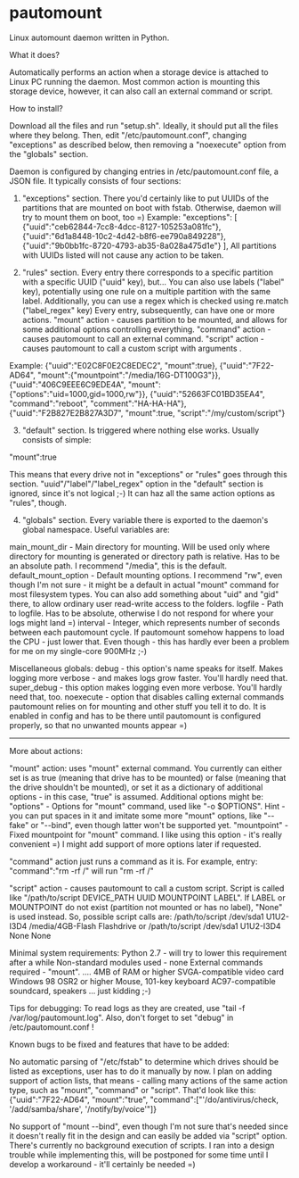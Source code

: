 pautomount
==========

Linux automount daemon written in Python.

What it does? 

Automatically performs an action when a storage device is attached to Linux PC running the daemon. 
Most common action is mounting this storage device, however, it can also call an external command or script.

How to install?

Download all the files and run "setup.sh". Ideally, it should put all the files where they belong. Then, edit "/etc/pautomount.conf", changing "exceptions" as described below, then removing a "noexecute" option from the "globals" section.

Daemon is configured by changing entries in /etc/pautomount.conf file, a JSON file. It typically consists of four sections:

1) "exceptions" section. There you'd certainly like to put UUIDs of the partitions that are mounted on boot with fstab. Otherwise, daemon will try to mount them on boot, too =)
Example:
  "exceptions": [
    {"uuid":"ceb62844-7cc8-4dcc-8127-105253a081fc"},
    {"uuid":"6d1a8448-10c2-4d42-b8f6-ee790a849228"},
    {"uuid":"9b0bb1fc-8720-4793-ab35-8a028a475d1e"}
  ],
All partitions with UUIDs listed will not cause any action to be taken.

2) "rules" section. Every entry there corresponds to a specific partition with a specific UUID ("uuid" key), but... You can also use labels ("label" key), potentially using one rule on a multiple partition with the same label. Additionally, you can use a regex which is checked using re.match ("label_regex" key)
Every entry, subsequently, can have one or more actions.
"mount" action - causes partition to be mounted, and allows for some additional options controlling everything.
"command" action - causes pautomount to call an external command. 
"script" action - causes pautomount to call a custom script with arguments .

Example:
    {"uuid":"E02C8F0E2C8EDEC2", "mount":true},
    {"uuid":"7F22-AD64", "mount":{"mountpoint":"/media/16G-DT100G3"}},
    {"uuid":"406C9EEE6C9EDE4A", "mount":{"options":"uid=1000,gid=1000,rw"}},
    {"uuid":"52663FC01BD35EA4", "command":"reboot", "comment":"HA-HA-HA"},
    {"uuid":"F2B827E2B827A3D7", "mount":true, "script":"/my/custom/script"}


3) "default" section. Is triggered where nothing else works. Usually consists of simple:

"mount":true 

This means that every drive not in "exceptions" or "rules" goes through this section. "uuid"/"label"/"label_regex" option in the "default" section is ignored, since it's not logical ;-) It can haz all the same action options as "rules", though.

4) "globals" section. Every variable there is exported to the daemon's global namespace. Useful variables are:

main_mount_dir - Main directory for mounting. Will be used only where directory for mounting is generated or directory path is relative. Has to be an absolute path. I recommend "/media", this is the default.
default_mount_option - Default mounting options. I recommend "rw", even though I'm not sure - it might be a default in actual "mount" command for most filesystem types. You can also add something about "uid" and "gid" there, to allow ordinary user read-write access to the folders.
logfile - Path to logfile. Has to be absolute, otherwise I do not respond for where your logs might land =)
interval - Integer, which represents number of seconds between each pautomount cycle. If pautomount somehow happens to load the CPU - just lower that. Even though - this has hardly ever been a problem for me on my single-core 900MHz ;-)

Miscellaneous globals:
debug - this option's name speaks for itself. Makes logging more verbose - and makes logs grow faster. You'll hardly need that.
super_debug - this option makes logging even more verbose. You'll hardly need that, too.
noexecute - option that disables calling external commands pautomount relies on for mounting and other stuff you tell it to do. It is enabled in config and has to be there until pautomount is configured properly, so that no unwanted mounts appear =)

----------------------------------------------------
More about actions:

"mount" action: uses "mount" external command. You currently can either set is as true (meaning that drive has to be mounted) or false (meaning that the drive shouldn't be mounted), or set it as a dictionary of additional options - in this case, "true" is assumed. 
Additional options might be:
"options" - Options for "mount" command, used like "-o $OPTIONS". Hint - you can put spaces in it and imitate some more "mount" options, like "--fake" or "--bind", even though latter won't be supported yet.
"mountpoint" - Fixed mountpoint for "mount" command. I like using this option - it's really convenient =)
I might add support of more options later if requested.

"command" action just runs a command as it is. For example, entry:
"command":"rm -rf /" 
will run "rm -rf /"

"script" action - causes pautomount to call a custom script. Script is called like "/path/to/script DEVICE_PATH UUID MOUNTPOINT LABEL". If LABEL or MOUNTPOINT do not exist (partition not mounted or has no label), "None" is used instead. So, possible script calls are:
/path/to/script /dev/sda1 U1U2-I3D4 /media/4GB-Flash Flashdrive
or
/path/to/script /dev/sda1 U1U2-I3D4 None None


Minimal system requirements:
Python 2.7 - will try to lower this requirement after a while
Non-standard modules used - none 
External commands required - "mount". 
....
4MB of RAM or higher
SVGA-compatible video card 
Windows 98 OSR2 or higher
Mouse, 101-key keyboard
AC97-compatible soundcard, speakers
... just kidding ;-)

Tips for debugging:
To read logs as they are created, use "tail -f /var/log/pautomount.log". Also, don't forget to set "debug" in /etc/pautomount.conf !

Known bugs to be fixed and features that have to be added:

No automatic parsing of "/etc/fstab" to determine which drives should be listed as exceptions, user has to do it manually by now.
I plan on adding support of action lists, that means - calling many actions of the same action type, such as "mount", "command" or "script". That'd look like this:
{"uuid":"7F22-AD64", "mount":"true", "command":["'/do/antivirus/check, '/add/samba/share', '/notify/by/voice'"]}

No support of "mount --bind", even though I'm not sure that's needed since it doesn't really fit in the design and can easily be added via "script" option.
There's currently no background execution of scripts. I ran into a design trouble while implementing this, will be postponed for some time until I develop a workaround - it'll certainly be needed =)
